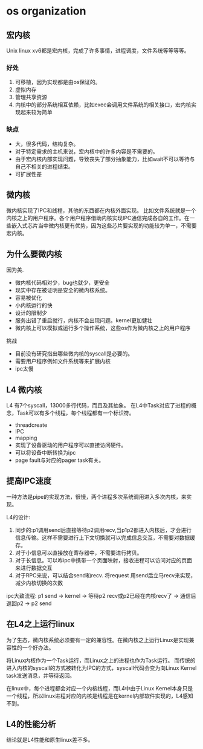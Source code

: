 # os organization
## 宏内核
Unix linux xv6都是宏内核，完成了许多事情，进程调度，文件系统等等等等。
### 好处
1. 可移植，因为实现都是由os保证的。
2. 虚拟内存
3. 管理共享资源
4. 内核中的部分系统相互依赖，比如exec会调用文件系统的相关接口，宏内核实现起来较为简单

### 缺点
- 大，很多代码，结构复杂。
- 对于特定需求的主机来说，宏内核中的许多内容是不需要的。
- 由于宏内核内部实现问题，导致丧失了部分抽象能力，比如wait不可以等待与自己不相关的进程结束。
- 可扩展性差

## 微内核
微内核实现了IPC和线程，其他的东西都在内核外面实现。
比如文件系统就是一个内核之上的用户程序。各个用户程序借助内核实现IPC通信完成各自的工作。在一些嵌入式芯片当中微内核更有优势，因为这些芯片要实现的功能较为单一，不需要宏内核。

## 为什么要微内核
因为美.

- 微内核代码相对少，bug也就少，更安全
- 现实中存在被证明是安全的微内核系统。
- 容易被优化
- 小内核运行的快
- 设计的限制少
- 服务出错了重启就行，内核不会出现问题。kernel更加健壮
- 微内核上可以模拟或运行多个操作系统，这些os作为微内核之上的用户程序

挑战
- 目前没有研究指出哪些微内核的syscall是必要的。
- 需要用户程序例如文件系统等来扩展内核
- ipc太慢

## L4 微内核

L4 有7个syscall，13000多行代码，而且及其抽象。
在L4中Task对应了进程的概念，Task可以有多个线程，每个线程都有一个标识符。

- threadcreate
- IPC
- mapping
- 实现了设备驱动的用户程序可以直接访问硬件。
- 可以将设备中断转换为ipc
- page fault与对应的pager task有关。


## 提高IPC速度

一种方法是pipe的实现方法，很慢，两个进程多次系统调用进入多次内核，来实现。

L4的设计:
1. 同步的:p1调用send后直接等待p2调用recv,当p1p2都进入内核后，才会进行信息传输。这样不需要进行上下文切换就可以完成信息交互，不需要对数据缓存。
2. 对于小信息可以直接放在寄存器中，不需要进行拷贝。
3. 对于长信息。可以咋ipc中携带一个页面映射，接收进程可以访问对应的页面来进行数据交互
4. 对于RPC来说，可以结合send和recv. 将request 用send后立马recv来实现，减少内核切换的次数

ipc大致流程:
p1 send -> kernel -> 等待p2 recv或p2已经在内核recv了 -> 通信后返回p2 -> p2 send


## 在L4之上运行linux
为了生态，微内核系统必须要有一定的兼容性。在微内核之上运行Linux是实现兼容性的一个好办法。

将Linux内核作为一个Task运行，而Linux之上的进程也作为Task运行。
而传统的进入内核的syscall的方式被转化为IPC的方式，syscall代码会变为向Linux Kernel task发送消息，并等待返回。

在linux中，每个进程都会对应一个内核线程，而L4中由于Linux Kernel本身只是一个线程，所以linux进程对应的内核是线程是在kernel内部软件实现的，L4感知不到。

## L4的性能分析

结论就是L4性能和原生linux差不多。
